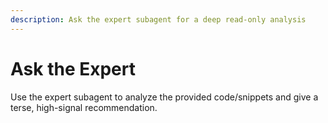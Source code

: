 ```yaml
---
description: Ask the expert subagent for a deep read-only analysis
---
```


# Ask the Expert

Use the expert subagent to analyze the provided code/snippets and give a terse, high-signal recommendation.
